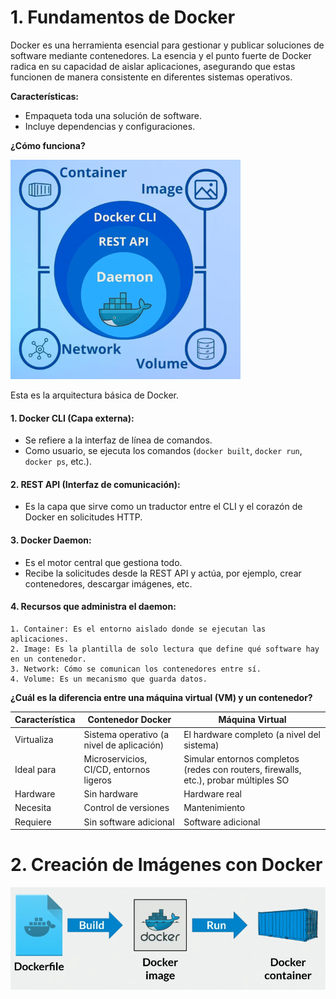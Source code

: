 # 1. Fundamentos de Docker

Docker es una herramienta esencial para gestionar y publicar soluciones de software mediante contenedores. La esencia y el punto fuerte de Docker radica en su capacidad de aislar aplicaciones, asegurando que estas funcionen de manera consistente en diferentes sistemas operativos.  

**Características:**

- Empaqueta toda una solución de software.
- Incluye dependencias y configuraciones. 

**¿Cómo funciona?**

![image.png](image.png)

Esta es la arquitectura básica de Docker.

#### 1. Docker CLI (Capa externa):

+ Se refiere a la interfaz de línea de comandos.
+ Como usuario, se ejecuta los comandos (`docker built`, `docker run`, `docker ps`, etc.).

#### 2. REST API (Interfaz de comunicación):

+ Es la capa que sirve como un traductor entre el CLI y el corazón de Docker en solicitudes HTTP.

#### 3. Docker Daemon:

+ Es el motor central que gestiona todo.
+ Recibe la solicitudes desde la REST API y actúa, por ejemplo, crear contenedores, descargar imágenes, etc.

#### 4. Recursos que administra el daemon:

    1. Container: Es el entorno aislado donde se ejecutan las aplicaciones.
    2. Image: Es la plantilla de solo lectura que define qué software hay en un contenedor.
    3. Network: Cómo se comunican los contenedores entre sí. 
    4. Volume: Es un mecanismo que guarda datos.

**¿Cuál es la diferencia entre una máquina virtual (VM) y un contenedor?**

|Característica|Contenedor Docker|Máquina Virtual|
|-|-|-|
|Virtualiza|Sistema operativo (a nivel de aplicación)|El hardware completo (a nivel del sistema)|
|Ideal para|Microservicios, CI/CD, entornos ligeros|Simular entornos completos (redes con routers, firewalls, etc.), probar múltiples SO|
|Hardware|Sin hardware|Hardware real|
|Necesita|Control de versiones|Mantenimiento|
|Requiere|Sin software adicional|Software adicional|



# 2. Creación de Imágenes con Docker

![image.png](image-1.png)


